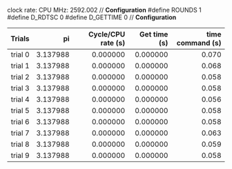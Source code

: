 clock rate:
CPU MHz:             2592.002
// **Configuration**
#define ROUNDS 1
#define D_RDTSC 0
#define D_GETTIME 0
// **Configuration**

| Trials | pi | Cycle/CPU rate (s) | Get time (s) | time command (s) |
|-:|-:|-:|-:|-:|
| trial 0 |  3.137988 | 0.000000 | 0.000000 | 0.070 |
| trial 1 |  3.137988 | 0.000000 | 0.000000 | 0.068 |
| trial 2 |  3.137988 | 0.000000 | 0.000000 | 0.058 |
| trial 3 |  3.137988 | 0.000000 | 0.000000 | 0.058 |
| trial 4 |  3.137988 | 0.000000 | 0.000000 | 0.056 |
| trial 5 |  3.137988 | 0.000000 | 0.000000 | 0.058 |
| trial 6 |  3.137988 | 0.000000 | 0.000000 | 0.058 |
| trial 7 |  3.137988 | 0.000000 | 0.000000 | 0.063 |
| trial 8 |  3.137988 | 0.000000 | 0.000000 | 0.059 |
| trial 9 |  3.137988 | 0.000000 | 0.000000 | 0.058 |
